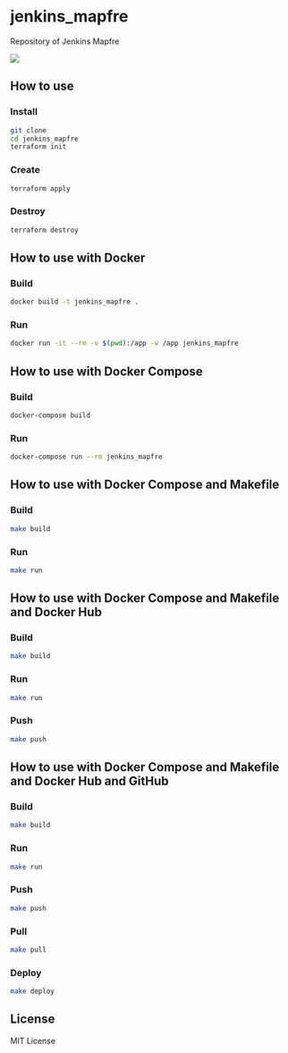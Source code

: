 # jenkins_mapfre

Repository of Jenkins Mapfre

![](./map.png)

## How to use

### Install

```bash
git clone
cd jenkins_mapfre
terraform init
```

### Create

```bash
terraform apply
```

### Destroy

```bash
terraform destroy
```

## How to use with Docker

### Build

```bash
docker build -t jenkins_mapfre .
```

### Run

```bash
docker run -it --rm -v $(pwd):/app -w /app jenkins_mapfre
```

## How to use with Docker Compose

### Build

```bash
docker-compose build
```

### Run

```bash
docker-compose run --rm jenkins_mapfre
```

## How to use with Docker Compose and Makefile

### Build

```bash
make build
```

### Run

```bash
make run
```

## How to use with Docker Compose and Makefile and Docker Hub

### Build

```bash
make build
```

### Run

```bash
make run
```

### Push

```bash
make push
```

## How to use with Docker Compose and Makefile and Docker Hub and GitHub

### Build

```bash
make build
```

### Run

```bash
make run
```

### Push

```bash
make push
```

### Pull

```bash
make pull
```

### Deploy

```bash
make deploy
```

## License

MIT License

